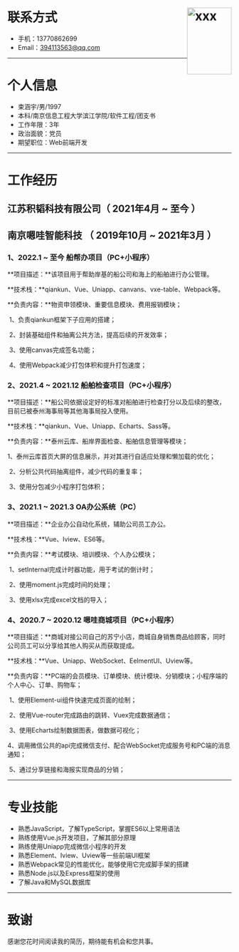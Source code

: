# 联系方式 <img style="float:right;object-fit: cover" src="F:\简历\shy.png" width="100" height="150" alt="xxx" />

- 手机：13770862699
- Email：394113563@qq.com

---

# 个人信息

 - 束涵宇/男/1997
 - 本科/南京信息工程大学滨江学院/软件工程/团支书
 - 工作年限：3年
 - 政治面貌：党员
 - 期望职位：Web前端开发

---

# 工作经历

## 江苏积韬科技有限公司（ 2021年4月 ~ 至今 ）
## 南京嗯哇智能科技 （ 2019年10月 ~ 2021年3月 ）

### 1、2022.1 ~ 至今  船帮办项目（PC+小程序） 

**项目描述：**该项目用于帮助岸基的船公司和海上的船舶进行办公管理。

**技术栈：**qiankun、Vue、Uniapp、canvans、vxe-table、Webpack等。

**负责内容：**物资申领模块、重要信息模块、费用报销模块；

​				   1、负责qiankun框架下子应用的搭建；

​				   2、封装基础组件和抽离公共方法，提高后续的开发效率；

​				   3、使用canvas完成签名功能；

​				   4、使用Webpack减少打包体积和提升打包速度；

### 2、2021.4 ~ 2021.12  船舶检查项目（PC+小程序）

**项目描述：**船公司依据设定好的标准对船舶进行检查打分以及后续的整改，目前已被泰州海事局等其他海事局投入使用。

**技术栈：**qiankun、Vue、Uniapp、Echarts、Sass等。

**负责内容：**泰州云库、船岸界面检查、船舶信息管理等模块；

​				   1、泰州云库首页大屏的信息展示，并对其进行自适应处理和懒加载的优化；

​				   2、分析公共代码抽离组件，减少代码的重复率；

​				   3、使用分包减少小程序打包体积；

### 3、2021.1 ~ 2021.3  OA办公系统（PC）

**项目描述：**企业办公自动化系统，辅助公司员工办公。

**技术栈：**Vue、Iview、ES6等。

**负责内容：**考试模块、培训模块、个人办公模块；

​				   1、setInternal完成计时器功能，用于考试的倒计时；

​				   2、使用moment.js完成时间的处理；

​				   3、使用xlsx完成excel文档的导入；

### 4、2020.7 ~ 2020.12  嗯哇商城项目（PC+小程序）

**项目描述：**商城对接公司自己的苏宁小店，商城自身销售商品给顾客，同时公司员工可以分享给其他人购买从而获取提成。

**技术栈：**Vue、Uniapp、WebSocket、EelmentUI、Uview等。

**负责内容：**PC端的会员模块、订单模块、统计模块、分销模块；小程序端的个人中心、订单、购物车；

​				   1、使用Element-ui组件快速完成页面的绘制；

​				   2、使用Vue-router完成路由的跳转、Vuex完成数据通信；

​				   3、使用Echarts绘制数据图表，做数据可视化；

​				   4、调用微信公共的api完成微信支付、配合WebSocket完成服务号和PC端的消息通知；

​				   5、通过分享链接和海报实现商品的分销；

---

# 专业技能
- 熟悉JavaScript，了解TypeScript，掌握ES6以上常用语法
- 熟练使用Vue.js开发项目，了解其部分原理
- 熟练使用Uniapp完成微信小程序的开发
- 熟悉Element、Iview、Uview等一些前端UI框架
- 熟悉Webpack常见的性能优化，能够使用它完成脚手架的搭建
- 熟悉Node.js以及Express框架的使用
- 了解Java和MySQL数据库

---

# 致谢
感谢您花时间阅读我的简历，期待能有机会和您共事。
